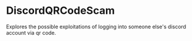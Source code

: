 # DiscordQRCodeScam
Explores the possible exploitations of logging into someone else's discord account via qr code.
